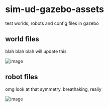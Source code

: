 # sim-ud-gazebo-assets
test worlds, robots and config files in gazebo

## world files
blah blah blah will update this

![image](https://user-images.githubusercontent.com/19736497/197076965-bd549f54-e23a-44b3-8762-7bef51528b34.png)

## robot files
omg look at that symmetry. breathaking, really

![image](https://user-images.githubusercontent.com/19736497/197078306-a8998820-20cd-42f2-9636-38f923390d31.png)
